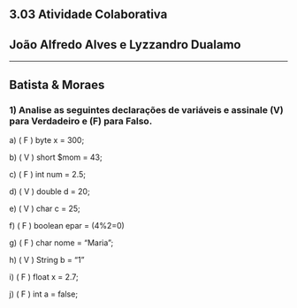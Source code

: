 ## **3.03 Atividade Colaborativa**

## **João Alfredo Alves e Lyzzandro Dualamo**

---

## **Batista & Moraes**

### **1) Analise as seguintes declarações de variáveis e assinale (V) para Verdadeiro e (F) para Falso.**

a) ( F ) byte x = 300;

b) ( V ) short $mom = 43;

c) ( F ) int num = 2.5;

d) ( V ) double d = 20;

e) ( V ) char c = 25;

f) ( F ) boolean epar = (4%2=0)

g) ( F ) char nome = “Maria”;

h) ( V ) String b = “1”

i) ( F ) float x = 2.7;

j) ( F ) int a = false;
